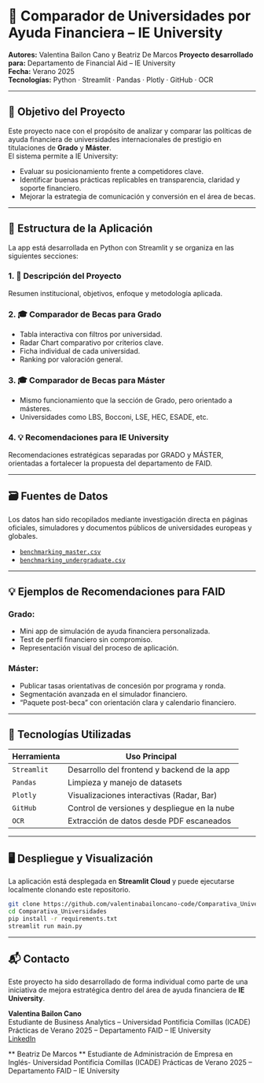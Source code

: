 # 📘 Comparador de Universidades por Ayuda Financiera – IE University

**Autores:** Valentina Bailon Cano  y Beatriz De Marcos
**Proyecto desarrollado para:** Departamento de Financial Aid – IE University  
**Fecha:** Verano 2025  
**Tecnologías:** Python · Streamlit · Pandas · Plotly · GitHub · OCR

---

## 🎯 Objetivo del Proyecto

Este proyecto nace con el propósito de analizar y comparar las políticas de ayuda financiera de universidades internacionales de prestigio en titulaciones de **Grado** y **Máster**.  
El sistema permite a IE University:

- Evaluar su posicionamiento frente a competidores clave.
- Identificar buenas prácticas replicables en transparencia, claridad y soporte financiero.
- Mejorar la estrategia de comunicación y conversión en el área de becas.

---

## 🧩 Estructura de la Aplicación

La app está desarrollada en Python con Streamlit y se organiza en las siguientes secciones:

### 1. 📘 Descripción del Proyecto
Resumen institucional, objetivos, enfoque y metodología aplicada.

### 2. 🎓 Comparador de Becas para Grado
- Tabla interactiva con filtros por universidad.
- Radar Chart comparativo por criterios clave.
- Ficha individual de cada universidad.
- Ranking por valoración general.

### 3. 🎓 Comparador de Becas para Máster
- Mismo funcionamiento que la sección de Grado, pero orientado a másteres.
- Universidades como LBS, Bocconi, LSE, HEC, ESADE, etc.

### 4. 💡 Recomendaciones para IE University
Recomendaciones estratégicas separadas por GRADO y MÁSTER, orientadas a fortalecer la propuesta del departamento de FAID.

---

## 🗃️ Fuentes de Datos

Los datos han sido recopilados mediante investigación directa en páginas oficiales, simuladores y documentos públicos de universidades europeas y globales.  
- [`benchmarking_master.csv`](data/benchmarking_master.csv)  
- [`benchmarking_undergraduate.csv`](data/benchmarking_undergraduate.csv)

---

## 💡 Ejemplos de Recomendaciones para FAID

### Grado:
- Mini app de simulación de ayuda financiera personalizada.
- Test de perfil financiero sin compromiso.
- Representación visual del proceso de aplicación.

### Máster:
- Publicar tasas orientativas de concesión por programa y ronda.
- Segmentación avanzada en el simulador financiero.
- “Paquete post-beca” con orientación clara y calendario financiero.

---

## 🚀 Tecnologías Utilizadas

| Herramienta     | Uso Principal                              |
|-----------------|--------------------------------------------|
| `Streamlit`     | Desarrollo del frontend y backend de la app |
| `Pandas`        | Limpieza y manejo de datasets               |
| `Plotly`        | Visualizaciones interactivas (Radar, Bar)  |
| `GitHub`        | Control de versiones y despliegue en la nube|
| `OCR`           | Extracción de datos desde PDF escaneados    |

---

## 🖥️ Despliegue y Visualización

La aplicación está desplegada en **Streamlit Cloud** y puede ejecutarse localmente clonando este repositorio.

```bash
git clone https://github.com/valentinabailoncano-code/Comparativa_Universidades.git
cd Comparativa_Universidades
pip install -r requirements.txt
streamlit run main.py
```
--- 
## 📬 Contacto

Este proyecto ha sido desarrollado de forma individual como parte de una iniciativa de mejora estratégica dentro del área de ayuda financiera de **IE University**.

**Valentina Bailon Cano**  
Estudiante de Business Analytics – Universidad Pontificia Comillas (ICADE)  
Prácticas de Verano 2025 – Departamento FAID – IE University  
[LinkedIn](https://www.linkedin.com/in/valentinabailoncano)

** Beatriz De Marcos **
Estudiante de Administración de Empresa en Inglés- Universidad Pontificia Comillas (ICADE)
Prácticas de Verano 2025 – Departamento FAID – IE University  
